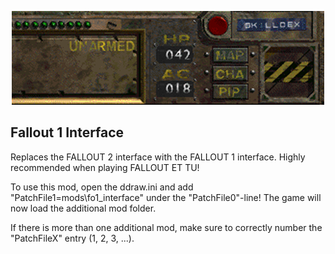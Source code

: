 <p align="center"><img src="fo1_interface.png" alt="Fallout 1 Interface"/></p>

Fallout 1 Interface
------------------

Replaces the FALLOUT 2 interface with the FALLOUT 1 interface.
Highly recommended when playing FALLOUT ET TU!

To use this mod, open the ddraw.ini and add "PatchFile1=mods\fo1_interface" under the "PatchFile0"-line!
The game will now load the additional mod folder.

If there is more than one additional mod, make sure to correctly number the "PatchFileX" entry (1, 2, 3, ...).
